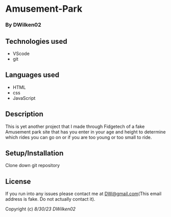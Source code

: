 # Amusement-Park

### By **DWilken02**

## Technologies used

* VScode
* git

## Languages used

* HTML
* css
* JavaScript

## Description

This is yet another project that I made through Fidgetech of a fake Amusement park site that has you enter in your age and height to determine which rides you can go on or if you are too young or too small to ride.

## Setup/Installation

Clone down git repository 

## License

If you run into any issues please contact me at DW@gmail.com(This email address is fake. Do not actually contact it).

Copyright (c) _8/30/23_ _DWilken02_